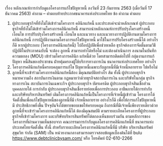 เรื่อง หลักเกณฑ์การกำกับดูแลโครงการแก้ไขปัญหาหนี้ ลงวันที่ 23 กันยายน 2563
(เมื่อวันที่ 17 ธันวาคม 2563)
คำถาม – คำตอบท้ายประกาศธนาคารแห่งประเทศไทย
ข้อ
คำถาม
คำตอบ
1. ผู้ประกอบธุรกิจที่ยังไม่ได้เข้าร่วมโครงการ
คลินิกแก้หนี้ และประสงค์จะนําหลักเกณฑ์
ผู้ประกอบธุรกิจที่ยังไม่ได้เข้าร่วมโครงการคลินิกแก้หนี้
สามารถนําหลักเกณฑ์การปรับปรุงโครงสร้างหนี้ เงื่อนไข
การปรับปรุงโครงสร้างหนี้ เงื่อนไข และแนวทาง และแนวทางการปฏิบัติงานตามโครงการคลินิกแก้หนี้
การปฏิบัติงานตามโครงการแก้ไขปัญหาหนี้ มาใช้ในการปรับโครงสร้างหนี้ได้ อย่างไรก็ดี หากผู้ประกอบ
(โครงการคลินิกแก้หนี้) ไปถือปฏิบัติเพื่อช่วยเหลือ ธุรกิจต้องการจัดชั้นตามวิธีปฏิบัติในประกาศฉบับนี้ จะต้อง
ลูกหนี้ สามารถทำได้หรือไม่ และต้องดำเนินการ ลงนามในบันทึกความตกลง (MOU) เข้าร่วมโครงการคลินิก
แก้หนี้ด้วย โดยสามารถติดต่อไปที่ กลุ่มงานการแก้ปัญหา
หนี้สินของประชาชน ฝ่ายคุ้มครองผู้ใช้บริการทางการเงิน
ธนาคารแห่งประเทศไทย
อย่างไร
2. โครงการคลินิกแก้หนี้ครอบคลุมการแก้ไข
ปัญหาหนี้เฉพาะกับลูกหนี้ที่มีเจ้าหนี้หลายราย
ใช่หรือไม่
3. ลูกหนี้ที่จะเข้าร่วมโครงการคลินิกแก้หนี้ต้อง
มีคุณสมบัติอย่างไร
ส้ม
ทั้งนี้ ผู้ประกอบธุรกิจ หมายความถึง สถาบันการเงินตาม
กฎหมายว่าด้วยธุรกิจสถาบันการเงิน และบริษัทในกลุ่ม
ธุรกิจทางการเงิน สถาบันการเงินเฉพาะกิจ ผู้ประกอบธุรกิจ
บัตรเครดิต ผู้ประกอบธุรกิจสินเชื่อส่วนบุคคลภายใต้
การกํากับ ผู้ประกอบธุรกิจสินเชื่อรายย่อยเพื่อการประกอบ
อาชีพภายใต้การทํากับ และบริษัทบริหารสินทรัพย์
เติมโครงการคลินิกแก้หนี้เป็นโครงการที่เจ้าหนี้ผู้เข้าร่วม
โครงการได้จัดตั้งขึ้นเพื่อแก้ไขปัญหาหนี้ของลูกหนี้ที่มี
เจ้าหนี้หลายราย อย่างไรก็ดี เพื่อให้การแก้ไขปัญหาหนี้มี
ประสิทธิภาพยิ่งขึ้น ปัจจุบันจึงได้ขยายขอบเขตให้ครอบคลุม
ถึงกรณีที่มีเจ้าหนี้เพียงรายเดียวด้วย
ลูกหนี้ที่จะเข้าร่วมโครงการคลินิกแก้หนี้ได้ ต้องมีคุณสมบัติ
ตามรายละเอียดโครงการที่ผู้ประกอบธุรกิจที่เข้าร่วมโครงการ
และบริษัทบริหารสินทรัพย์ได้ตกลงเห็นชอบร่วมกัน
ตามหลักการของโครงการที่ผ่านความเห็นชอบจาก
คณะกรรมการกํากับดูแลโครงการคลินิกแก้หนี้ที่
ธนาคารแห่งประเทศไทยจัดตั้งขึ้น
ทั้งนี้ สำหรับรายละเอียดโครงการคลินิกแก้หนี้ที่มี
บริษัท บริหารสินทรัพย์สุขุมวิท จํากัด (SAM) เป็น
หน่วยงานกลางสามารถตรวจสอบข้อมูลเบื้องต้นได้ที่
bulu https://www.debtclinicbysam.com/
หรือ โทรศัพท์ 02-610-2266
